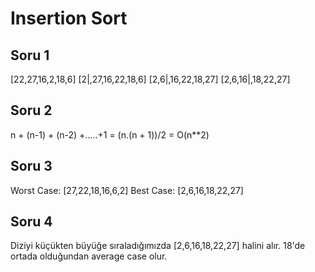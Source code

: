# Insertion Sort
## Soru 1
[22,27,16,2,18,6]
[2|,27,16,22,18,6]
[2,6|,16,22,18,27]
[2,6,16|,18,22,27]

## Soru 2
n + (n-1) + (n-2) +.....+1 = (n.(n + 1))/2 = O(n**2)

## Soru 3
Worst Case: [27,22,18,16,6,2]
Best Case: [2,6,16,18,22,27]

## Soru 4
Diziyi küçükten büyüğe sıraladığımızda [2,6,16,18,22,27] halini alır. 18'de ortada olduğundan average case olur.
